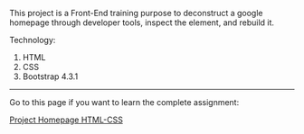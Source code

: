 This project is a Front-End training purpose to deconstruct a google homepage through developer tools, inspect the element, and rebuild it.

Technology:

1. HTML
2. CSS
3. Bootstrap 4.3.1

-----------------------------------------------------------------------
Go to this page if you want to learn the complete assignment:

[Project Homepage HTML-CSS](http://www.theodinproject.com/courses/web-development-101/lessons/html-css)
